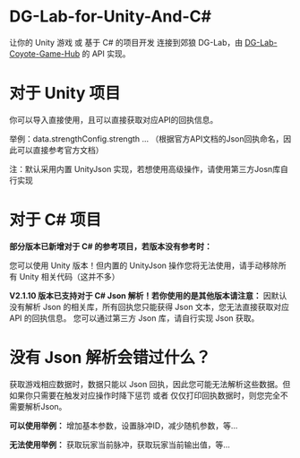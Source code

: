 # DG-Lab-for-Unity-And-C#
让你的 Unity 游戏 或 基于 C# 的项目开发 连接到郊狼 DG-Lab，由 <a href="https://github.com/hyperzlib/DG-Lab-Coyote-Game-Hub">DG-Lab-Coyote-Game-Hub</a> 的 API 实现。



# 对于 Unity 项目
你可以导入直接使用，且可以直接获取对应API的回执信息。


举例：data.strengthConfig.strength ...
（根据官方API文档的Json回执命名，因此可以直接参考官方文档）

注：默认采用内置 UnityJson 实现，若想使用高级操作，请使用第三方Josn库自行实现



# 对于 C# 项目
**部分版本已新增对于 C# 的参考项目，若版本没有参考时：**

您可以使用 Unity 版本！但内置的 UnityJson 操作您将无法使用，请手动移除所有 Unity 相关代码（这并不多）

**V2.1.10 版本已支持对于 C# Json 解析！若你使用的是其他版本请注意：**
因默认没有解析 Json 的相关库，所有回执您只能获得 Json 文本，您无法直接获取对应 API 的回执信息。
您可以通过第三方 Json 库，请自行实现 Json 获取。



# 没有 Json 解析会错过什么？
获取游戏相应数据时，数据只能以 Json 回执，因此您可能无法解析这些数据。但如果你只需要在触发对应操作时降下惩罚 或者 仅仅打印回执数据时，则您完全不需要解析Json。

**可以使用举例：**
增加基本参数，设置脉冲ID，减少随机参数，等...

**无法使用举例：**
获取玩家当前脉冲，获取玩家当前输出值，等...
